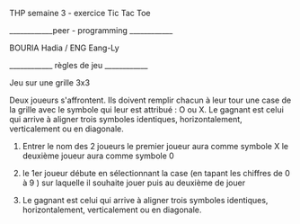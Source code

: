 THP semaine 3 - exercice Tic Tac Toe

____________peer - programming ____________

BOURIA Hadia /
ENG Eang-Ly

____________     règles de jeu        ____________
 
Jeu sur une grille 3x3 

Deux joueurs s'affrontent. Ils doivent remplir chacun à leur tour une case de la grille avec le symbole qui leur est attribué : O ou X. Le gagnant est celui qui arrive à aligner trois symboles identiques, horizontalement, verticalement ou en diagonale.


1. Entrer le nom des 2 joueurs 
                le premier joueur aura comme symbole X
                le deuxième joueur aura comme symbole 0
                
2. le 1er joueur débute en sélectionnant la case (en tapant les chiffres de 0 à  9 ) sur laquelle il souhaite jouer puis au deuxième de jouer
3. Le gagnant est celui qui arrive à aligner trois symboles identiques, horizontalement, verticalement ou en diagonale.


